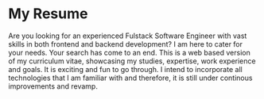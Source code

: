 # My Resume

Are you looking for an experienced Fulstack Software Engineer with vast skills in both frontend and backend development? I am here to cater for your needs. Your search has come to an end. This is a web based version of my curriculum vitae, showcasing my studies, expertise, work experience and goals. It is exciting and fun to go through. I intend to incorporate all technologies that I am familiar with and therefore, it is still under continous improvements and revamp. 